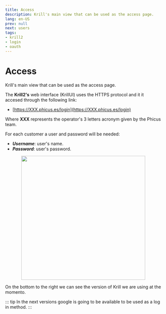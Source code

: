 ```yaml
---
title: Access
description: Krill's main view that can be used as the access page.
lang: en-US
prev: null
next: users
tags:
- krill2
- login
- oauth
---
```


# Access

Krill's main view that can be used as the access page.

The **Krill2's** web interface (KrillUI) uses the HTTPS protocol and it it accesed through the following link:
- [https://XXX.phicus.es/login](https://XXX.phicus.es/login)

Where **XXX** represents the operator's 3 letters acronym given by the Phicus team.

For each customer a user and password will be needed:

- ***Username***: user's name.
- ***Password***: user's password.

<p align="center"><img src="/img/krill2/main/0001.png" width="400"></p>

On the bottom to the right we can see the version of Krill we are using at the momento.

::: tip
In the next versions google is going to be available to be used as a log in method.
:::

